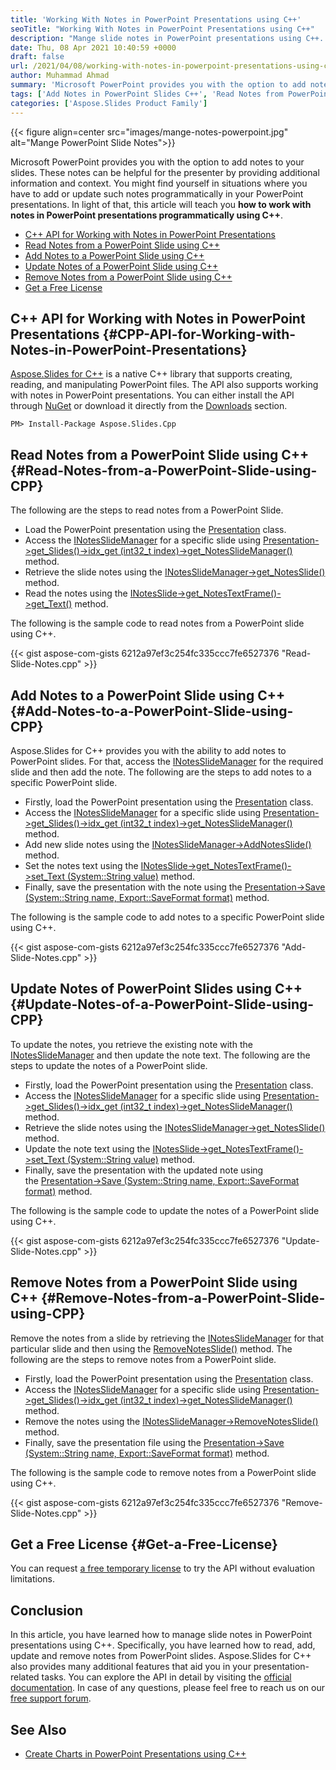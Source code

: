 ```yaml
---
title: 'Working With Notes in PowerPoint Presentations using C++'
seoTitle: "Working With Notes in PowerPoint Presentations using C++"
description: "Mange slide notes in PowerPoint presentations using C++. Read, Add, Update and Remove slide notes in PowerPoint presentations using C++."
date: Thu, 08 Apr 2021 10:40:59 +0000
draft: false
url: /2021/04/08/working-with-notes-in-powerpoint-presentations-using-cpp/
author: Muhammad Ahmad
summary: 'Microsoft PowerPoint provides you with the option to add notes to your slides. These notes can be helpful for the presenter by providing additional information and context. You might find yourself in situations where you have to add or update such notes programmatically in your PowerPoint presentations. In light of that, this article will teach you **how to work with notes in PowerPoint presentations programmatically using C++**.'
tags: ['Add Notes in PowerPoint Slides C++', 'Read Notes from PowerPoint Slides C++', 'Remove Notes from PowerPoint Slides C++', 'Update Notes in PowerPoint Slides C++']
categories: ['Aspose.Slides Product Family']
---
```




{{< figure align=center src="images/mange-notes-powerpoint.jpg" alt="Mange PowerPoint Slide Notes">}}


Microsoft PowerPoint provides you with the option to add notes to your slides. These notes can be helpful for the presenter by providing additional information and context. You might find yourself in situations where you have to add or update such notes programmatically in your PowerPoint presentations. In light of that, this article will teach you **how to work with notes in PowerPoint presentations programmatically using C++**.

*   [C++ API for Working with Notes in PowerPoint Presentations][1]
*   [Read Notes from a PowerPoint Slide using C++][2]
*   [Add Notes to a PowerPoint Slide using C++][3]
*   [Update Notes of a PowerPoint Slide using C++][4]
*   [Remove Notes from a PowerPoint Slide using C++][5]
*   [Get a Free License][6]

## C++ API for Working with Notes in PowerPoint Presentations {#CPP-API-for-Working-with-Notes-in-PowerPoint-Presentations}

[Aspose.Slides for C++][7] is a native C++ library that supports creating, reading, and manipulating PowerPoint files. The API also supports working with notes in PowerPoint presentations. You can either install the API through [NuGet][8] or download it directly from the [Downloads][9] section.

```
PM> Install-Package Aspose.Slides.Cpp
```

## Read Notes from a PowerPoint Slide using C++ {#Read-Notes-from-a-PowerPoint-Slide-using-CPP}

The following are the steps to read notes from a PowerPoint Slide.

*   Load the PowerPoint presentation using the [Presentation][10] class.
*   Access the [INotesSlideManager][11] for a specific slide using [Presentation->get\_Slides()->idx\_get (int32\_t index)->get\_NotesSlideManager()][12] method.
*   Retrieve the slide notes using the [INotesSlideManager->get\_NotesSlide()][13] method.
*   Read the notes using the [INotesSlide->get\_NotesTextFrame()->get\_Text()][14] method.

The following is the sample code to read notes from a PowerPoint slide using C++.

{{< gist aspose-com-gists 6212a97ef3c254fc335ccc7fe6527376 "Read-Slide-Notes.cpp" >}}

## Add Notes to a PowerPoint Slide using C++ {#Add-Notes-to-a-PowerPoint-Slide-using-CPP}

Aspose.Slides for C++ provides you with the ability to add notes to PowerPoint slides. For that, access the [INotesSlideManager][15] for the required slide and then add the note. The following are the steps to add notes to a specific PowerPoint slide.

*   Firstly, load the PowerPoint presentation using the [Presentation][16] class.
*   Access the [INotesSlideManager][17] for a specific slide using [Presentation->get\_Slides()->idx\_get (int32\_t index)->get\_NotesSlideManager()][18] method.
*   Add new slide notes using the [INotesSlideManager->AddNotesSlide()][19] method.
*   Set the notes text using the [INotesSlide->get\_NotesTextFrame()->set\_Text (System::String value)][20] method.
*   Finally, save the presentation with the note using the [Presentation->Save (System::String name, Export::SaveFormat format)][21] method.

The following is the sample code to add notes to a specific PowerPoint slide using C++.

{{< gist aspose-com-gists 6212a97ef3c254fc335ccc7fe6527376 "Add-Slide-Notes.cpp" >}}

## Update Notes of PowerPoint Slides using C++ {#Update-Notes-of-a-PowerPoint-Slide-using-CPP}

To update the notes, you retrieve the existing note with the [INotesSlideManager][22] and then update the note text. The following are the steps to update the notes of a PowerPoint slide.

*   Firstly, load the PowerPoint presentation using the [Presentation][23] class.
*   Access the [INotesSlideManager][24] for a specific slide using [Presentation->get\_Slides()->idx\_get (int32\_t index)->get\_NotesSlideManager()][25] method.
*   Retrieve the slide notes using the [INotesSlideManager->get\_NotesSlide()][26] method.
*   Update the note text using the [INotesSlide->get\_NotesTextFrame()->set\_Text (System::String value)][27] method.
*   Finally, save the presentation with the updated note using the [Presentation->Save (System::String name, Export::SaveFormat format)][28] method.

The following is the sample code to update the notes of a PowerPoint slide using C++.

{{< gist aspose-com-gists 6212a97ef3c254fc335ccc7fe6527376 "Update-Slide-Notes.cpp" >}}

## Remove Notes from a PowerPoint Slide using C++ {#Remove-Notes-from-a-PowerPoint-Slide-using-CPP}

Remove the notes from a slide by retrieving the [INotesSlideManager][29] for that particular slide and then using the [RemoveNotesSlide()][30] method. The following are the steps to remove notes from a PowerPoint slide.

*   Firstly, load the PowerPoint presentation using the [Presentation][31] class.
*   Access the [INotesSlideManager][32] for a specific slide using [Presentation->get\_Slides()->idx\_get (int32\_t index)->get\_NotesSlideManager()][33] method.
*   Remove the notes using the [INotesSlideManager->RemoveNotesSlide()][34] method.
*   Finally, save the presentation file using the [Presentation->Save (System::String name, Export::SaveFormat format)][35] method.

The following is the sample code to remove notes from a PowerPoint slide using C++.

{{< gist aspose-com-gists 6212a97ef3c254fc335ccc7fe6527376 "Remove-Slide-Notes.cpp" >}}

## Get a Free License {#Get-a-Free-License}

You can request [a free temporary license][36] to try the API without evaluation limitations.

## Conclusion

In this article, you have learned how to manage slide notes in PowerPoint presentations using C++. Specifically, you have learned how to read, add, update and remove notes from PowerPoint slides. Aspose.Slides for C++ also provides many additional features that aid you in your presentation-related tasks. You can explore the API in detail by visiting the [official documentation][37]. In case of any questions, please feel free to reach us on our [free support forum][38].

## See Also

*   [Create Charts in PowerPoint Presentations using C++][39]




[1]: #CPP-API-for-Working-with-Notes-in-PowerPoint-Presentations
[2]: #Read-Notes-from-a-PowerPoint-Slide-using-CPP
[3]: #Add-Notes-to-a-PowerPoint-Slide-using-CPP
[4]: #Update-Notes-of-a-PowerPoint-Slide-using-CPP
[5]: #Remove-Notes-from-a-PowerPoint-Slide-using-CPP
[6]: #Get-a-Free-License
[7]: https://products.aspose.com/slides/cpp
[8]: https://www.nuget.org/packages/Aspose.Slides.Cpp
[9]: https://downloads.aspose.com/slides/cpp
[10]: https://apireference.aspose.com/slides/cpp/class/aspose.slides.presentation
[11]: https://apireference.aspose.com/slides/cpp/class/aspose.slides.i_notes_slide_manager
[12]: https://apireference.aspose.com/slides/cpp/class/aspose.slides.i_slide#ae78a692be68504beadf8c4c0d47c67e1
[13]: https://apireference.aspose.com/slides/cpp/class/aspose.slides.i_notes_slide_manager#a87185e4cb0a1a3cf7c65e08a97f16024
[14]: https://apireference.aspose.com/slides/cpp/class/aspose.slides.i_text_frame#a986842a898d96d8261a6614b537d23d1
[15]: https://apireference.aspose.com/slides/cpp/class/aspose.slides.i_notes_slide_manager
[16]: https://apireference.aspose.com/slides/cpp/class/aspose.slides.presentation
[17]: https://apireference.aspose.com/slides/cpp/class/aspose.slides.i_notes_slide_manager
[18]: https://apireference.aspose.com/slides/cpp/class/aspose.slides.i_slide#ae78a692be68504beadf8c4c0d47c67e1
[19]: https://apireference.aspose.com/slides/cpp/class/aspose.slides.i_notes_slide_manager#a6f9c2a2b96339a66c828fe459b3f09ff
[20]: https://apireference.aspose.com/slides/cpp/class/aspose.slides.i_text_frame#aa0d44ddd1f1298427a340d03f5c01f5a
[21]: https://apireference.aspose.com/slides/cpp/class/aspose.slides.presentation#afcd59ec697bf05c10f78c3869de2ec9e
[22]: https://apireference.aspose.com/slides/cpp/class/aspose.slides.i_notes_slide_manager
[23]: https://apireference.aspose.com/slides/cpp/class/aspose.slides.presentation
[24]: https://apireference.aspose.com/slides/cpp/class/aspose.slides.i_notes_slide_manager
[25]: https://apireference.aspose.com/slides/cpp/class/aspose.slides.i_slide#ae78a692be68504beadf8c4c0d47c67e1
[26]: https://apireference.aspose.com/slides/cpp/class/aspose.slides.i_notes_slide_manager#a87185e4cb0a1a3cf7c65e08a97f16024
[27]: https://apireference.aspose.com/slides/cpp/class/aspose.slides.i_text_frame#aa0d44ddd1f1298427a340d03f5c01f5a
[28]: https://apireference.aspose.com/slides/cpp/class/aspose.slides.presentation#afcd59ec697bf05c10f78c3869de2ec9e
[29]: https://apireference.aspose.com/slides/cpp/class/aspose.slides.i_notes_slide_manager
[30]: https://apireference.aspose.com/slides/cpp/class/aspose.slides.i_notes_slide_manager#a977d6335391b242b807d8cbf1ea9444a
[31]: https://apireference.aspose.com/slides/cpp/class/aspose.slides.presentation
[32]: https://apireference.aspose.com/slides/cpp/class/aspose.slides.i_notes_slide_manager
[33]: https://apireference.aspose.com/slides/cpp/class/aspose.slides.i_slide#ae78a692be68504beadf8c4c0d47c67e1
[34]: https://apireference.aspose.com/slides/cpp/class/aspose.slides.i_notes_slide_manager#a977d6335391b242b807d8cbf1ea9444a
[35]: https://apireference.aspose.com/slides/cpp/class/aspose.slides.presentation#afcd59ec697bf05c10f78c3869de2ec9e
[36]: https://purchase.aspose.com/temporary-license
[37]: https://docs.aspose.com/slides/cpp/
[38]: https://forum.aspose.com/c/slides/11
[39]: https://blog.aspose.com/2021/04/02/create-charts-in-powerpoint-presentations-using-cpp/





